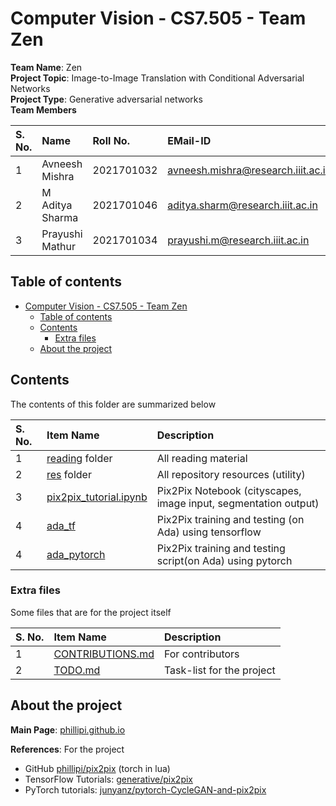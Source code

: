 # Computer Vision - CS7.505 - Team Zen

**Team Name**: Zen <br>
**Project Topic**: Image-to-Image Translation with Conditional Adversarial Networks <br>
**Project Type**: Generative adversarial networks <br>
**Team Members**

| S. No. | Name | Roll No. | EMail-ID |
| :---- | :---- | :------- | :------- |
| 1 | Avneesh Mishra | 2021701032 | avneesh.mishra@research.iiit.ac.in |
| 2 | M Aditya Sharma | 2021701046 | aditya.sharm@research.iiit.ac.in |
| 3 | Prayushi Mathur | 2021701034 | prayushi.m@research.iiit.ac.in |

## Table of contents

- [Computer Vision - CS7.505 - Team Zen](#computer-vision---cs7505---team-zen)
    - [Table of contents](#table-of-contents)
    - [Contents](#contents)
        - [Extra files](#extra-files)
    - [About the project](#about-the-project)

## Contents

The contents of this folder are summarized below

| S. No. | Item Name | Description |
| :----- | :-------- | :---------- |
| 1 | [reading](./reading/README.md) folder | All reading material |
| 2 | [res](./res/) folder | All repository resources (utility) |
| 3 | [pix2pix_tutorial.ipynb](./pix2pix_tutorial.ipynb) | Pix2Pix Notebook (cityscapes, image input, segmentation output) |
| 4 | [ada_tf](./ada_tf/) | Pix2Pix training and testing (on Ada) using tensorflow |
| 4 | [ada_pytorch](./ada_pytorch/) | Pix2Pix training and testing script(on Ada) using pytorch |

### Extra files

Some files that are for the project itself

| S. No. | Item Name | Description |
| :----- | :-------- | :---------- |
| 1 | [CONTRIBUTIONS.md](./CONTRIBUTIONS.md) | For contributors |
| 2 | [TODO.md](./TODO.md) | Task-list for the project |

## About the project

**Main Page**: [phillipi.github.io](https://phillipi.github.io/pix2pix/)

**References**: For the project

- GitHub [phillipi/pix2pix](https://github.com/phillipi/pix2pix) (torch in lua)
- TensorFlow Tutorials: [generative/pix2pix](https://www.tensorflow.org/tutorials/generative/pix2pix)
- PyTorch tutorials: [junyanz/pytorch-CycleGAN-and-pix2pix](https://github.com/junyanz/pytorch-CycleGAN-and-pix2pix)
